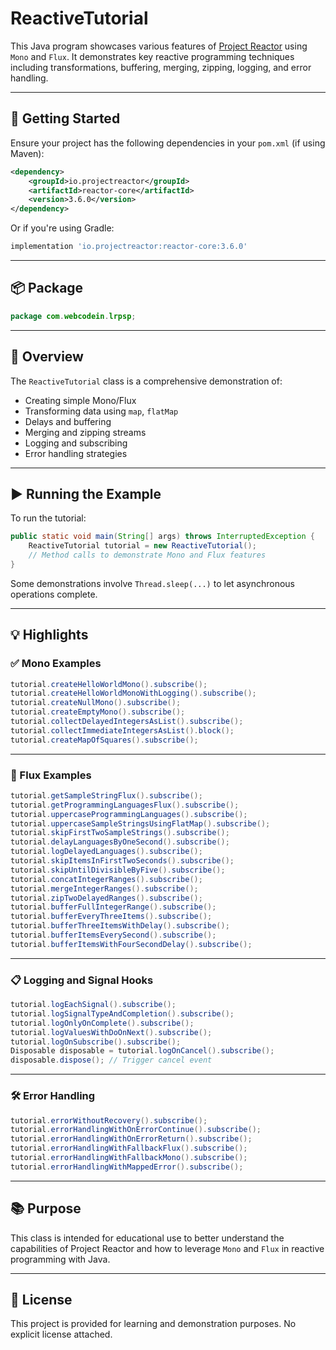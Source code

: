 # ReactiveTutorial

This Java program showcases various features of [Project Reactor](https://projectreactor.io/) using `Mono` and `Flux`. It demonstrates key reactive programming techniques including transformations, buffering, merging, zipping, logging, and error handling.

---

## 🚀 Getting Started

Ensure your project has the following dependencies in your `pom.xml` (if using Maven):

```xml
<dependency>
    <groupId>io.projectreactor</groupId>
    <artifactId>reactor-core</artifactId>
    <version>3.6.0</version>
</dependency>
```

Or if you're using Gradle:

```groovy
implementation 'io.projectreactor:reactor-core:3.6.0'
```

---

## 📦 Package

```java
package com.webcodein.lrpsp;
```

---

## 📄 Overview

The `ReactiveTutorial` class is a comprehensive demonstration of:

- Creating simple Mono/Flux
- Transforming data using `map`, `flatMap`
- Delays and buffering
- Merging and zipping streams
- Logging and subscribing
- Error handling strategies

---

## ▶️ Running the Example

To run the tutorial:

```java
public static void main(String[] args) throws InterruptedException {
    ReactiveTutorial tutorial = new ReactiveTutorial();
    // Method calls to demonstrate Mono and Flux features
}
```

Some demonstrations involve `Thread.sleep(...)` to let asynchronous operations complete.

---

## 💡 Highlights

### ✅ Mono Examples

```java
tutorial.createHelloWorldMono().subscribe();
tutorial.createHelloWorldMonoWithLogging().subscribe();
tutorial.createNullMono().subscribe();
tutorial.createEmptyMono().subscribe();
tutorial.collectDelayedIntegersAsList().subscribe();
tutorial.collectImmediateIntegersAsList().block();
tutorial.createMapOfSquares().subscribe();
```

---

### 🔁 Flux Examples

```java
tutorial.getSampleStringFlux().subscribe();
tutorial.getProgrammingLanguagesFlux().subscribe();
tutorial.uppercaseProgrammingLanguages().subscribe();
tutorial.uppercaseSampleStringsUsingFlatMap().subscribe();
tutorial.skipFirstTwoSampleStrings().subscribe();
tutorial.delayLanguagesByOneSecond().subscribe();
tutorial.logDelayedLanguages().subscribe();
tutorial.skipItemsInFirstTwoSeconds().subscribe();
tutorial.skipUntilDivisibleByFive().subscribe();
tutorial.concatIntegerRanges().subscribe();
tutorial.mergeIntegerRanges().subscribe();
tutorial.zipTwoDelayedRanges().subscribe();
tutorial.bufferFullIntegerRange().subscribe();
tutorial.bufferEveryThreeItems().subscribe();
tutorial.bufferThreeItemsWithDelay().subscribe();
tutorial.bufferItemsEverySecond().subscribe();
tutorial.bufferItemsWithFourSecondDelay().subscribe();
```

---

### 📋 Logging and Signal Hooks

```java
tutorial.logEachSignal().subscribe();
tutorial.logSignalTypeAndCompletion().subscribe();
tutorial.logOnlyOnComplete().subscribe();
tutorial.logValuesWithDoOnNext().subscribe();
tutorial.logOnSubscribe().subscribe();
Disposable disposable = tutorial.logOnCancel().subscribe();
disposable.dispose(); // Trigger cancel event
```

---

### 🛠 Error Handling

```java
tutorial.errorWithoutRecovery().subscribe();
tutorial.errorHandlingWithOnErrorContinue().subscribe();
tutorial.errorHandlingWithOnErrorReturn().subscribe();
tutorial.errorHandlingWithFallbackFlux().subscribe();
tutorial.errorHandlingWithFallbackMono().subscribe();
tutorial.errorHandlingWithMappedError().subscribe();
```

---

## 📚 Purpose

This class is intended for educational use to better understand the capabilities of Project Reactor and how to leverage `Mono` and `Flux` in reactive programming with Java.

---

## 📜 License

This project is provided for learning and demonstration purposes. No explicit license attached.